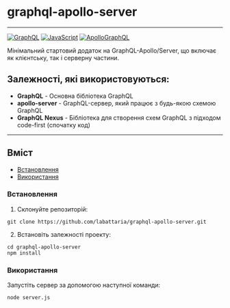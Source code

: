 # graphql-apollo-server

---

[![GraphQL](https://img.shields.io/badge/GraphQl-E10098?style=for-the-badge&logo=graphql&logoColor=white)](#)
[![JavaScript](https://img.shields.io/badge/JavaScript-323330?style=for-the-badge&logo=javascript&logoColor=F7DF1E)](#)
[![ApolloGraphQL](https://img.shields.io/badge/-ApolloGraphQL-311C87?style=for-the-badge&logo=apollo-graphql)](#)

Мінімальний стартовий додаток на GraphQL-Apollo/Server, що включає як клієнтську, так і серверну частини.

## Залежностi, якi використовуються:

- **GraphQL** - Основна бібліотека GraphQL
- **apollo-server** - GraphQL-сервер, який працює з будь-якою схемою GraphQL
- **GraphQL Nexus** - Бібліотека для створення схем GraphQL з підходом code-first (спочатку код)

---

## Вміст

- [Встановлення](#Встановлення)
- [Використання](#Використання)

### Встановлення

1. Склонуйте репозиторій:

```shell
git clone https://github.com/labattaria/graphql-apollo-server.git
```

2. Встановіть залежності проекту:

```shell
cd graphql-apollo-server
npm install
```

### Використання

Запустіть сервер за допомогою наступної команди:

```shell
node server.js
```
